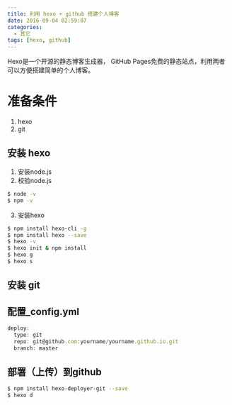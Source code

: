 ```yaml
---
title: 利用 hexo + github 搭建个人博客
date: 2016-09-04 02:59:07
categories:
  - 其它
tags: [hexo, github]
---
```


Hexo是一个开源的静态博客生成器， GitHub Pages免费的静态站点，利用两者可以方便搭建简单的个人博客。

# 准备条件
1. hexo
2. git

## 安装 hexo
1. 安装node.js
2. 校验node.js 

``` sh
$ node -v
$ npm -v
```

3. 安装hexo

``` sh
$ npm install hexo-cli -g
$ npm install hexo --save
$ hexo -v
$ hexo init & npm install
$ hexo g
$ hexo s
```

## 安装 git

## 配置_config.yml

``` javascript
deploy:
  type: git
  repo: git@github.com:yourname/yourname.github.io.git
  branch: master
```

## 部署（上传）到github

``` sh
$ npm install hexo-deployer-git --save
$ hexo d 
```




